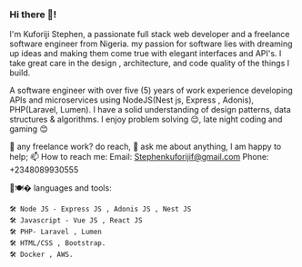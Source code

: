 ### Hi there 👋!


I'm Kuforiji Stephen, a passionate full stack web developer and a freelance software engineer from Nigeria. my passion for software lies with dreaming up ideas and making them come true with elegant interfaces and API's. I take great care in the design ,  architecture, and code quality of the things I build.

A software engineer with over five (5) years of work experience developing APIs and microservices using NodeJS(Nest js, Express , Adonis), PHP(Laravel, Lumen). I have a solid understanding of design patterns, data structures & algorithms. I enjoy problem solving 😌, late night coding and gaming 😊


💼 any freelance work? do reach,
💬 ask me about anything, I am happy to help;
📫 How to reach me:
     Email: Stephenkuforijif@gmail.com
     Phone: +2348089930555


🌂🍽� languages and tools:

    🛠 Node JS - Express JS , Adonis JS , Nest JS
    🛠 Javascript - Vue JS , React JS
    🛠 PHP- Laravel , Lumen
    🛠 HTML/CSS , Bootstrap.
    🛠 Docker , AWS.


         
         
<!--
**Stephenkuf/Stephenkuf** is a ✨ _special_ ✨ repository because its `README.md` (this file) appears on your GitHub profile.

Here are some ideas to get you started:

- 🔭 I’m currently working on ...
- 🌱 I’m currently learning ...
- 👯 I’m looking to collaborate on ...
- 🤔 I’m looking for help with ...
- 💬 Ask me about ...
- 📫 How to reach me: ...
- 😄 Pronouns: ...
- ⚡ Fun fact: ...
-->
